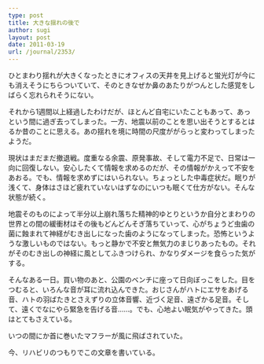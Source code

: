 ```yaml
---
type: post
title: 大きな揺れの後で
author: sugi
layout: post
date: 2011-03-19
url: /journal/2353/
---
```

ひとまわり揺れが大きくなったときにオフィスの天井を見上げると蛍光灯が今にも消えそうにちらついていて、そのときなぜか鼻のあたりがつんとした感覚をしばらく忘れられそうにない。

それから1週間以上経過したわけだが、ほとんど自宅にいたこともあって、あっという間に過ぎ去ってしまった。一方、地震以前のことを思い出そうとするとはるか昔のことに思える。あの揺れを境に時間の尺度ががらっと変わってしまったようだ。

現状はまだまだ撤退戦。度重なる余震、原発事故、そして電力不足で、日常は一向に回復しない。安心したくて情報を求めるのだが、その情報がかえって不安をあおる。でも、情報を求めずにはいられない。ちょっとした中毒症状だ。眠りが浅くて、身体はさほど疲れていないはずなのにいつも眠くて仕方がない。そんな状態が続く。

地震そのものによって半分以上崩れ落ちた精神的ゆとりというか自分とまわりの世界との間の緩衝材はその後もどんどんそぎ落ちていって、心がちょうど虫歯の菌に蝕まれて神経がむき出しになった歯のようになってしまった。恐怖というような激しいものではない。もっと静かで不安と無気力のまじりあったもの。それがそのむき出しの神経に風としてふきつけられ、かなりダメージを食らった気がする。

そんなある一日。買い物のあと、公園のベンチに座って日向ぼっこをした。目をつむると、いろんな音が耳に流れ込んできた。おじさんがハトにエサをあげる音、ハトの羽ばたきとさえずりの立体音響、近づく足音、遠ざかる足音。そして、遠くでなにやら緊急を告げる音......。でも、心地よい眠気がやってきた。頭はとてもさえている。

いつの間にか首に巻いたマフラーが風に飛ばされていた。

今、リハビリのつもりでこの文章を書いている。

